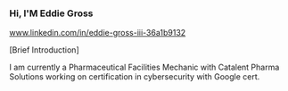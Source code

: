 ### Hi, I'M Eddie Gross
www.linkedin.com/in/eddie-gross-iii-36a1b9132

[Brief Introduction]


I am currently a Pharmaceutical Facilities Mechanic with Catalent Pharma Solutions working on certification in cybersecurity with Google cert.
<!--
**Grosse0531/Grosse0531** is a ✨ _special_ ✨ repository because its `README.md` (this file) appears on your GitHub profile.

Here are some ideas to get you started:

- 🔭 I’m currently working on ...
- 🌱 I’m currently learning ...
- 👯 I’m looking to collaborate on ...
- 🤔 I’m looking for help with ...
- 💬 Ask me about ...
- 📫 How to reach me: ...
- 😄 Pronouns: ...
- ⚡ Fun fact: ...
-->
